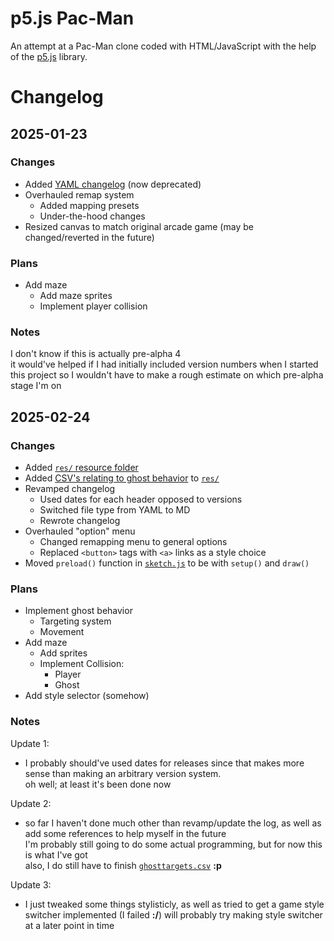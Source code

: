 # p5.js Pac-Man
An attempt at a Pac-Man clone coded with HTML/JavaScript with the help of the [p5.js](https://p5js.org/) library.

# Changelog
## 2025-01-23
### Changes
- Added [YAML changelog](res/logOld.yaml) (now deprecated)
- Overhauled remap system
  - Added mapping presets
  - Under-the-hood changes
- Resized canvas to match original arcade game (may be changed/reverted in the future)
### Plans
- Add maze
  - Add maze sprites
  - Implement player collision
### Notes
I don't know if this is actually pre-alpha 4<br>
it would've helped if I had initially included version numbers when I started this project so I wouldn't have to make a rough estimate on which pre-alpha stage I'm on

## 2025-02-24
### Changes
- Added [`res/` resource folder](res)
- Added [CSV's relating to ghost behavior](res/ghostBehavior) to [`res/`](res)
- Revamped changelog
  - Used dates for each header opposed to versions
  - Switched file type from YAML to MD
  - Rewrote changelog
- Overhauled "option" menu
  - Changed remapping menu to general options
  - Replaced `<button>` tags with `<a>` links as a style choice
- Moved `preload()` function in [`sketch.js`](sketch.js) to be with `setup()` and `draw()`
### Plans
- Implement ghost behavior
  - Targeting system
  - Movement
- Add maze
  - Add sprites
  - Implement Collision:
    - Player
    - Ghost
- Add style selector (somehow)
### Notes
Update 1:
- I probably should've used dates for releases since that makes more sense than making an arbitrary version system.<br>
  oh well; at least it's been done now

Update 2:
- so far I haven't done much other than revamp/update the log, as well as add some references to help myself in the future<br>
  I'm probably still going to do some actual programming, but for now this is what I've got<br>
  also, I do still have to finish [`ghosttargets.csv`](pacmanclone/res/ghosttargets.csv) **:p**<br>

Update 3:
- I just tweaked some things stylisticly, as well as tried to get a game style switcher implemented (I failed **:/**)
  will probably try making style switcher at a later point in time